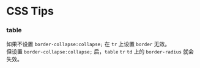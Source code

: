 # CSS Tips

### table

如果不设置 `border-collapse:collapse;` 在 `tr` 上设置 `border` 无效。  
但设置 `border-collapse:collapse;` 后，`table` `tr` `td` 上的 `border-radius` 就会失效。

